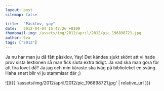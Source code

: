 ```yaml
---
layout: post
sitemap: false

title:  "Påsklov, yay"
date:   2012-04-04 15:47:26 +0100
thumbnail-img: /assets/img/2012/april/2012/pic_196898721.jpg
author: Eva
tags: ["2012"]
---
```


Ja nu har man ju då fått påsklov, Yay! Det kändes sjukt skönt att vi hade prov sista lektionen så man fick sluta extra tidigt. Ja vad ska man göra för att fira lovet då? Ja jag och min käraste ska iväg på biblioteket en sväng. Haha snart blir vi ju stammisar där ;)

![]({{ '/assets/img/2012/april/2012/pic_196898721.jpg'  | relative_url }})

